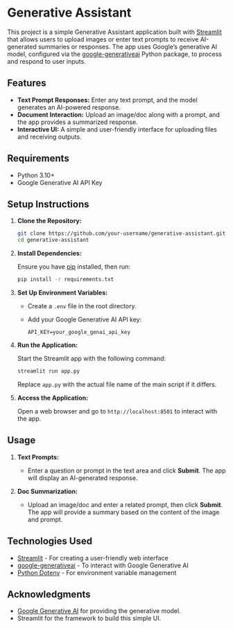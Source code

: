 # Generative Assistant

This project is a simple Generative Assistant application built with [Streamlit](https://streamlit.io/) that allows users to upload images or enter text prompts to receive AI-generated summaries or responses. The app uses Google’s generative AI model, configured via the [google-generativeai](https://pypi.org/project/google-generativeai/) Python package, to process and respond to user inputs.

## Features

- **Text Prompt Responses:** Enter any text prompt, and the model generates an AI-powered response.
- **Document Interaction:** Upload an image/doc along with a prompt, and the app provides a summarized response.
- **Interactive UI:** A simple and user-friendly interface for uploading files and receiving outputs.

## Requirements

- Python 3.10+
- Google Generative AI API Key

## Setup Instructions

1. **Clone the Repository:**

    ```bash
    git clone https://github.com/your-username/generative-assistant.git
    cd generative-assistant
    ```

2. **Install Dependencies:**

    Ensure you have [pip](https://pip.pypa.io/en/stable/) installed, then run:

    ```bash
    pip install -r requirements.txt
    ```

3. **Set Up Environment Variables:**

    - Create a `.env` file in the root directory.
    - Add your Google Generative AI API key:

      ```plaintext
      API_KEY=your_google_genai_api_key
      ```

4. **Run the Application:**

    Start the Streamlit app with the following command:

    ```bash
    streamlit run app.py
    ```

    Replace `app.py` with the actual file name of the main script if it differs.

5. **Access the Application:**

    Open a web browser and go to `http://localhost:8501` to interact with the app.

## Usage

1. **Text Prompts:**
   - Enter a question or prompt in the text area and click **Submit**. The app will display an AI-generated response.

2. **Doc Summarization:**
   - Upload an image/doc and enter a related prompt, then click **Submit**. The app will provide a summary based on the content of the image and prompt.


## Technologies Used

- [Streamlit](https://streamlit.io/) - For creating a user-friendly web interface
- [google-generativeai](https://pypi.org/project/google-generativeai/) - To interact with Google Generative AI
- [Python Dotenv](https://pypi.org/project/python-dotenv/) - For environment variable management



## Acknowledgments

- [Google Generative AI](https://cloud.google.com/generative-ai) for providing the generative model.
- Streamlit for the framework to build this simple UI.


